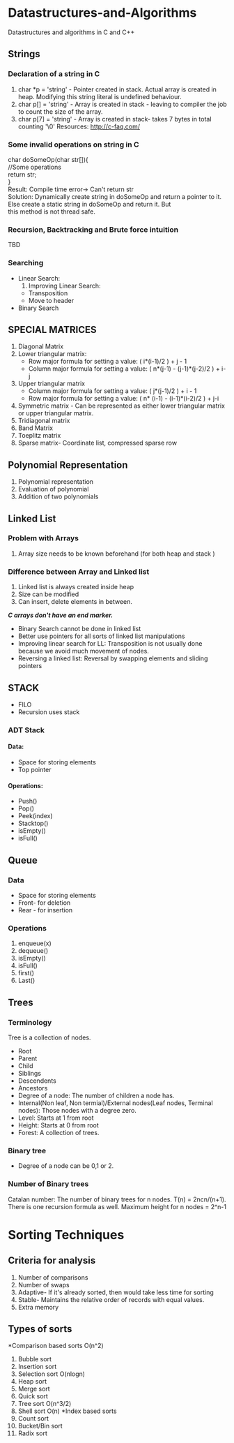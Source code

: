 # Datastructures-and-Algorithms
Datastructures and algorithms in C and C++

## Strings
### Declaration of a string in C
  1. char *p = 'string' - Pointer created in stack. Actual array is created in heap. Modifying this string literal is undefined behaviour.
  2. char p[] = 'string' - Array is created in stack - leaving to compiler the job to count the size of the array.
  3. char p[7] = 'string' - Array is created in stack- takes 7 bytes in total counting '\0'
  Resources: http://c-faq.com/
### Some invalid operations on string in C
  char doSomeOp(char str[]){   
  //Some operations  
  return str;  
  }  
  Result: Compile time error-> Can't return str  
  Solution: Dynamically create string in doSomeOp and return a pointer to it. Else create a static string in doSomeOp and return it. But   
  this method is not thread safe.

### Recursion, Backtracking and Brute force intuition
TBD

### Searching
* Linear Search:
  1. Improving Linear Search:
    * Transposition
    * Move to header
* Binary Search

## SPECIAL MATRICES
1. Diagonal Matrix
2. Lower triangular matrix:
    * Row major formula for setting a value: ( i*(i-1)/2 ) + j - 1
    * Column major formula for setting a value: ( n*(j-1) - (j-1)*(j-2)/2 ) + i- j
3. Upper triangular matrix
    * Column major formula for setting a value: ( j*(j-1)/2 ) + i - 1
    * Row major formula for setting a value: ( n* (i-1) - (i-1)*(i-2)/2 ) + j-i   
4. Symmetric matrix - Can be represented as either lower triangular matrix or upper triangular matrix.
5. Tridiagonal matrix
6. Band Matrix
7. Toeplitz matrix
8. Sparse matrix- Coordinate list, compressed sparse row

## Polynomial Representation
  1. Polynomial representation
  2. Evaluation of polynomial
  3. Addition of two polynomials

## Linked List
### Problem with Arrays
  1. Array size needs to be known beforehand (for both heap and stack )
### Difference between Array and Linked list
  1. Linked list is always created inside heap
  2. Size can be modified
  3. Can insert, delete elements in between.

***C arrays don't have an end marker.***
 * Binary Search cannot be done in linked list
 * Better use pointers for all sorts of linked list manipulations
 * Improving linear search for LL: Transposition is not usually done because we avoid much movement of nodes.
 * Reversing a linked list: Reversal by swapping elements and sliding pointers
## STACK
 * FILO
 * Recursion uses stack
 ### ADT Stack
 #### Data:
 * Space for storing elements
 * Top pointer
 #### Operations:
 * Push()
 * Pop()
 * Peek(index)
 * Stacktop()
 * isEmpty()
 * isFull()
 ## Queue
 ### Data
 * Space for storing elements
 * Front- for deletion
 * Rear - for insertion
 ### Operations
  1. enqueue(x)
  2. dequeue()
  3. isEmpty()
  4. isFull()
  5. first()
  6. Last()
## Trees
  ### Terminology
  Tree is a collection of nodes.
  * Root
  * Parent
  * Child
  * Siblings
  * Descendents
  * Ancestors
  * Degree of a node: The number of children a node has.
  * Internal(Non leaf, Non termial)/External nodes(Leaf nodes, Terminal nodes): Those nodes with a degree zero.
  * Level: Starts at 1 from root
  * Height: Starts at 0 from root
  * Forest: A collection of trees.
  
  ### Binary tree
  * Degree of a node can be 0,1 or 2.
  ### Number of Binary trees
  Catalan  number: The number of binary trees for n nodes.
  T(n) = 2ncn/(n+1). There is one recursion formula as well.
  Maximum height for n nodes = 2^n-1
  
  # Sorting Techniques
  ## Criteria for analysis
  1. Number of comparisons
  2. Number of swaps
  3. Adaptive- If it's already sorted, then would take less time for sorting
  4. Stable- Maintains the relative order of records with equal values.
  5. Extra memory
  ## Types of sorts
  *Comparison based sorts
  O(n^2)
  1. Bubble sort
  2. Insertion sort
  3. Selection sort
  O(nlogn)
  4. Heap sort
  5. Merge sort
  6. Quick sort
  7. Tree sort
  O(n^3/2)
  8. Shell sort
  O(n)
  *Index based sorts
  9. Count sort
  10. Bucket/Bin sort
  11. Radix sort
